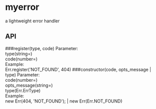 # myerror
a lightweight error handler
## API
###register(type, code)
Parameter:</br>
  type(string=)</br>
  code(number=)</br>
Example:</br>
  Err.register('NOT_FOUND', 404)
###constructor(code, opts_message | type)
Parameter:</br>
  code(number=)</br>
  opts_message(string=)</br>
  type(Err.ErrType)</br>
Example:</br>
  new Err(404, 'NOT_FOUND'); | new Err(Err.NOT_FOUND)
  
